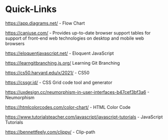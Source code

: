 # Quick-Links

https://app.diagrams.net/  - Flow Chart

https://caniuse.com/       - Provides up-to-date browser support tables for support of front-end web technologies on desktop and mobile web browsers

https://eloquentjavascript.net/  - Eloquent JavaScript

https://learngitbranching.js.org/  Learning Git Branching

https://cs50.harvard.edu/x/2021/  - CS50

https://cssgr.id/ - CSS Grid code tool and generator

https://uxdesign.cc/neumorphism-in-user-interfaces-b47cef3bf3a6 - Neumorphism

https://htmlcolorcodes.com/color-chart/ - HTML Color Code

https://www.tutorialsteacher.com/javascript/javascript-tutorials - JavaScript Tutorials

https://bennettfeely.com/clippy/ - Clip-path
